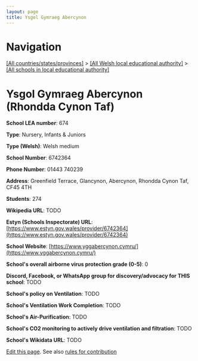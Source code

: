 ```yaml
---
layout: page
title: Ysgol Gymraeg Abercynon
---
```

# Navigation

[[All countries/states/provinces]](../../..) > [[All Welsh local educational authority]](../..) > [[All schools in local educational authority]](..)

# Ysgol Gymraeg Abercynon (Rhondda Cynon Taf)

**School LEA number**: 674

**Type**: Nursery, Infants & Juniors

**Type (Welsh)**: Welsh medium

**School Number**: 6742364

**Phone Number**: 01443 740239

**Address**: Greenfield Terrace, Glancynon, Abercynon, Rhondda Cynon Taf, CF45 4TH

**Students**: 274

**Wikipedia URL**: TODO

**Estyn (Schools Inspectorate) URL**: [https://www.estyn.gov.wales/provider/6742364](https://www.estyn.gov.wales/provider/6742364)

**School Website**: [https://www.yggabercynon.cymru/](https://www.yggabercynon.cymru/)

**School's overall airborne virus protection grade (0-5)**: 0

**Discord, Facebook, or WhatsApp group for discovery/advocacy for THIS school**: TODO

**School's policy on Ventilation**: TODO

**School's Ventilation Work Completion**: TODO

**School's Air-Purification**: TODO

**School's CO2 monitoring to actively drive ventilation and filtration**: TODO

**School's Wikidata URL**: TODO




[Edit this page](https://github.com/VentilationProject/Wales/edit/prif/./Rhondda_Cynon_Taf/Ysgol_Gymraeg_Abercynon.md). See also [rules for contribution](../../../contribution-rules/)